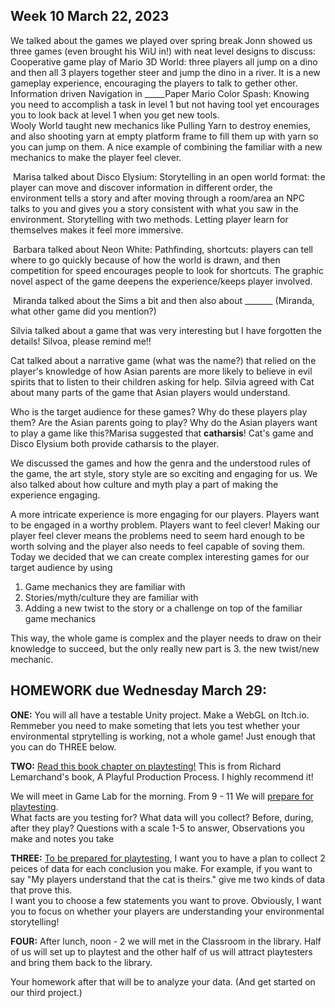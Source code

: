 ## Week 10 March 22, 2023

We talked about the games we played over spring break
		Jonn showed us three games (even brought his WiU in!) with neat level designs to discuss:
								Cooperative game play of Mario 3D World: three players all jump on a dino and then all 3 players together steer and jump the dino in a river.  It is a new gameplay experience, encouraging the players to talk to gether other.
								Information driven Navigation in _____Paper Mario Color Spash: Knowing you need to accomplish a task in level 1 but not having tool yet encourages you to look back at level 1 when you get new tools.  
								Wooly World taught new mechanics like Pulling Yarn to destroy enemies, and also shooting yarn at empty platform frame to fill them up with yarn so you can jump on them.  A nice example of combining the familiar with a new mechanics to make the player feel clever.

​		Marisa talked about Disco Elysium: Storytelling in an open world format: the player can move and discover information in different order, the environment tells a story and after moving through a room/area an NPC talks to you and gives you a story consistent with what you saw in the environment. Storytelling with two methods.   Letting player learn for themselves makes it feel more immersive.  

​		Barbara talked about Neon White: Pathfinding, shortcuts: players can tell where to go quickly because of how the world is drawn, and then competition for speed encourages people to look for shortcuts. The graphic novel aspect of the game deepens the experience/keeps player involved. 

​	Miranda talked about the Sims a bit and then also about _______ (Miranda, what other game did you mention?)

  Silvia talked about a game that was very interesting but I have forgotten the details!  Silvoa, please remind me!!

Cat talked about a narrative game (what was the name?)  that relied on the player's knowledge of how Asian parents are more likely to believe in evil spirits that to listen to their children asking for help.  Silvia agreed with Cat about many parts of the game that Asian players would understand.   

Who is the target audience for these games?  Why do these players play them?  Are the Asian parents going to play?  Why do the Asian players want to play a game like this?Marisa suggested that **catharsis**!  Cat's game and Disco Elysium both provide catharsis to the player.   

We discussed the games and how the genra and the understood rules of the game, the art style, story style are so exciting and engaging for us.  We also talked about how culture and myth play a part of making the experience engaging.  

A more intricate experience is more engaging for our players.  Players want to be engaged in a worthy problem.  Players want to feel clever!  Making our player feel clever means the problems need to seem hard enough to be worth solving and the player also needs to feel capable of soving them.  Today we decided that we can create complex interesting games for our target audience by using 

1) Game mechanics they are familiar with
1) Stories/myth/culture they are familiar with
1) Adding a new twist to the story or a challenge on top of the familiar game mechanics

This way, the whole game is complex and the player needs to draw on their knowledge to succeed, but the only really new part is 3. the new twist/new mechanic.  



## HOMEWORK due Wednesday March 29:

**ONE:**  You will all have a testable Unity project.   Make a WebGL on Itch.io.  Remmeber you need to make someting that lets you test whether your environmental stprytelling is working, not a whole game!  Just enough that you can do THREE below.	

**TWO:** [Read this book chapter on playtesting!](https://drive.google.com/file/d/1CT8v_tW8fwzXfoSdcHqLrPSawhMsdTV8/view?usp=share_link)   This is from Richard Lemarchand's book, A Playful Production Process.  I highly recommend it!

We will meet in Game Lab for the morning.  From 9 - 11 We will <u>prepare for playtesting</u>.  
					What facts are you testing for? 
					What data will you collect?
							Before, during, after they play?
							Questions with a scale 1-5 to answer, 
							Observations you make and notes you take

**THREE:**  <u>To be prepared for playtesting</u>, I want you to have a plan to collect 2 peices of data for each conclusion you make.  For example, if you want to say "My players understand that the cat is theirs." give me two kinds of data that prove this.  
I want you to choose a few statements you want to prove.  Obviously, I want you to focus on whether your players are understanding your environmental storytelling!		

**FOUR:**  After lunch, noon - 2 we will met in the Classroom in the library.  Half of us will set up to playtest and the other half of us will attract playtesters and bring them back to the library.

Your homework after that will be to analyze your data.  (And get started on our third project.)  